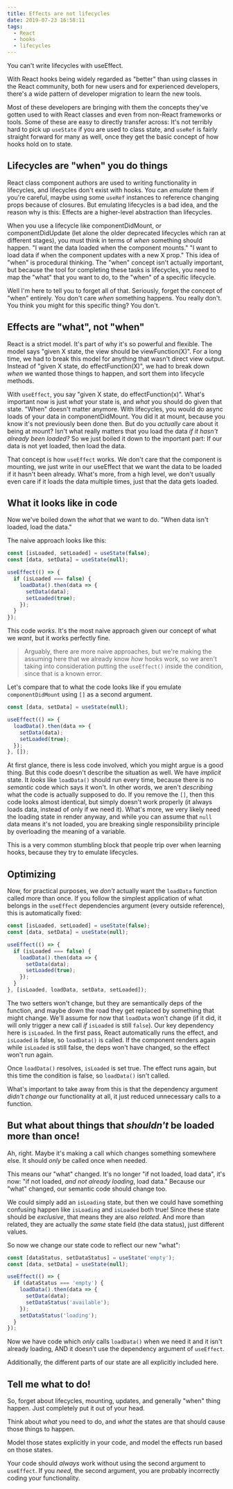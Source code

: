 ```yaml
---
title: Effects are not lifecycles
date: 2019-07-23 16:58:11
tags:
  - React
  - hooks
  - lifecycles
---
```

You can't write lifecycles with useEffect.

With React hooks being widely regarded as "better" than using classes in the React community, both for new users and for experienced developers, there's a wide pattern of developer migration to learn the new tools.

Most of these developers are bringing with them the concepts they've gotten used to with React classes and even from non-React frameworks or tools. Some of these are easy to directly transfer across: It's not terribly hard to pick up `useState` if you are used to class state, and `useRef` is fairly straight forward for many as well, once they get the basic concept of how hooks hold on to state.

## Lifecycles are "when" you do things

React class component authors are used to writing functionality in lifecycles, and lifecycles don't exist with hooks. You can *emulate* them if you're careful, maybe using some `useRef` instances to reference changing props because of closures. But emulating lifecycles is a bad idea, and the reason why is this: Effects are a higher-level abstraction than lifecycles.

When you use a lifecycle like componentDidMount, or componentDidUpdate (let alone the older deprecated lifecycles which ran at different stages), you must think in terms of *when* something should happen. "I want the data loaded when the component mounts." "I want to load data if when the component updates with a new X prop." This idea of "when" is procedural thinking. The "when" concept isn't actually important, but because the tool for completing these tasks is lifecycles, you need to map the "what" that you want to do, to the "when" of a specific lifecycle.

Well I'm here to tell you to forget all of that. Seriously, forget the concept of "when" entirely. You don't care *when* something happens. You really don't. You think you might for this specific thing? You don't.

## Effects are "what", not "when"

React is a strict model. It's part of why it's so powerful and flexible. The model says "given X state, the view should be viewFunction(X)". For a long time, we had to break this model for anything that wasn't direct view output. Instead of "given X state, do effectFunction(X)", we had to break down *when* we wanted those things to happen, and sort them into lifecycle methods.

With `useEffect`, you say "given X state, do effectFunction(x)". What's important now is just *what* your state is, and *what* you should do given that state. "When" doesn't matter anymore. With lifecycles, you would do async loads of your data in componentDidMount. You did it at mount, because you know it's not previously been done then. But do you *actually* care about it being at mount? Isn't what really matters that you load the data *if it hasn't already been loaded?* So we just boiled it down to the important part: If our data is not yet loaded, then load the data.

That concept is how `useEffect` works. We don't care that the component is mounting, we just write in our useEffect that we want the data to be loaded if it hasn't been already. What's more, from a high level, we don't usually even care if it loads the data multiple times, just that the data gets loaded.

## What it looks like in code

Now we've boiled down the *what* that we want to do. "When data isn't loaded, load the data."

The naive approach looks like this:

```jsx
const [isLoaded, setLoaded] = useState(false);
const [data, setData] = useState(null);

useEffect(() => {
  if (isLoaded === false) {
    loadData().then(data => {
      setData(data);
      setLoaded(true);
    });
  }
});
```
This code *works*. It's the most naive approach given our concept of what we *want*, but it works perfectly fine.

> Arguably, there are more naive approaches, but we're making the assuming here that we already know *how* hooks work, so we aren't taking into consideration putting the `useEffect()` inside the condition, since that is a known error.

Let's compare that to what the code looks like if you emulate `componentDidMount` using `[]` as a second argument.
```jsx
const [data, setData] = useState(null);

useEffect(() => {
  loadData().then(data => {
    setData(data);
    setLoaded(true);
  });
}, []);
```
At first glance, there is less code involved, which you might argue is a good thing. But this code doesn't describe the situation as well. We have *implicit* state. It *looks* like `loadData()` should run every time, because there is no *semantic* code which says it won't. In other words, we aren't *describing* what the code is actually supposed to do. If you remove the `[]`, then this code looks almost identical, but simply doesn't work properly (it always loads data, instead of only if we need it). What's more, we very likely need the loading state in render anyway, and while you can assume that `null` data means it's not loaded, you are breaking single responsibility principle by overloading the meaning of a variable.

This is a very common stumbling block that people trip over when learning hooks, because they try to emulate lifecycles.

## Optimizing

Now, for practical purposes, we *don't* actually want the `loadData` function called more than once. If you follow the simplest application of what belongs in the `useEffect` dependencies argument (every outside reference), this is automatically fixed:
```jsx
const [isLoaded, setLoaded] = useState(false);
const [data, setData] = useState(null);

useEffect(() => {
  if (isLoaded === false) {
    loadData().then(data => {
      setData(data);
      setLoaded(true);
    });
  }
}, [isLoaded, loadData, setData, setLoaded]);
```

The two setters won't change, but they are semantically deps of the function, and maybe down the road they get replaced by something that might change. We'll assume for now that `loadData` won't change (if it did, it will only trigger a new call *if* `isLoaded` is still `false`). Our key dependency here is `isLoaded`. In the first pass, React automatically runs the effect, and `isLoaded` is false, so `loadData()` is called. If the component renders again while `isLoaded` is still false, the deps won't have changed, so the effect won't run again.

Once `loadData()` resolves, `isLoaded` is set true. The effect runs again, but this time the condition is false, so `loadData()` isn't called.

What's important to take away from this is that the dependency argument *didn't change* our functionality at all, it just reduced unnecessary calls to a function.

## But what about things that *shouldn't* be loaded more than once!

Ah, right. Maybe it's making a call which changes something somewhere else. It should *only* be called once when needed.

This means our "what" changed. It's no longer "if not loaded, load data", it's now: "if not loaded, *and not already loading*, load data." Because our "what" changed, our semantic code should change too.

We could simply add an `isLoading` state, but then we could have something confusing happen like `isLoading` and `isLoaded` both true! Since these state should be *exclusive*, that means they are also *related*. And more than related, they are actually the *same* state field (the data status), just different values.

So now we change our state code to reflect our new "what":
```jsx
const [dataStatus, setDataStatus] = useState('empty');
const [data, setData] = useState(null);

useEffect(() => {
  if (dataStatus === 'empty') {
    loadData().then(data => {
      setData(data);
      setDataStatus('available');
    });
    setDataStatus('loading');
  }
});
```

Now we have code which *only* calls `loadData()` when we need it and it isn't already loading, AND it doesn't use the dependency argument of `useEffect`.

Additionally, the different parts of our state are all explicitly included here.

## Tell me what to do!

So, forget about lifecycles, mounting, updates, and generally "when" thing happen. Just completely put it out of your head.

Think about *what* you need to do, and *what* the states are that should cause those things to happen.

Model those states explicitly in your code, and model the effects run based on those states.

Your code should *always* work without using the second argument to `useEffect`. If you *need*, the second argument, you are probably incorrectly coding your functionality.
